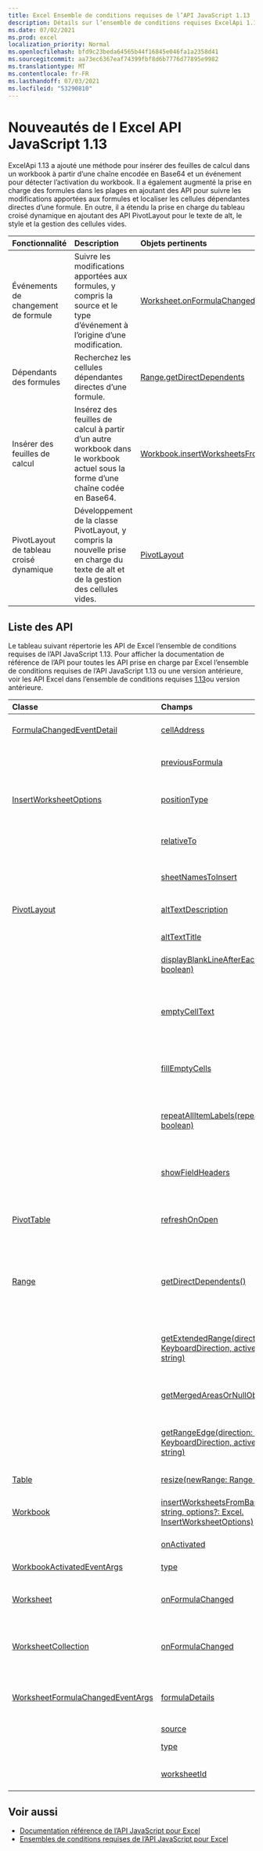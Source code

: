 ```yaml
---
title: Excel Ensemble de conditions requises de l’API JavaScript 1.13
description: Détails sur l’ensemble de conditions requises ExcelApi 1.13.
ms.date: 07/02/2021
ms.prod: excel
localization_priority: Normal
ms.openlocfilehash: bfd9c23beda64565b44f16845e046fa1a2358d41
ms.sourcegitcommit: aa73ec6367eaf74399fbf8d6b7776d77895e9982
ms.translationtype: MT
ms.contentlocale: fr-FR
ms.lasthandoff: 07/03/2021
ms.locfileid: "53290810"
---
```

# <a name="whats-new-in-excel-javascript-api-113"></a>Nouveautés de l Excel API JavaScript 1.13

ExcelApi 1.13 a ajouté une méthode pour insérer des feuilles de calcul dans un workbook à partir d’une chaîne encodée en Base64 et un événement pour détecter l’activation du workbook. Il a également augmenté la prise en charge des formules dans les plages en ajoutant des API pour suivre les modifications apportées aux formules et localiser les cellules dépendantes directes d’une formule. En outre, il a étendu la prise en charge du tableau croisé dynamique en ajoutant des API PivotLayout pour le texte de alt, le style et la gestion des cellules vides.

| Fonctionnalité | Description | Objets pertinents |
|:--- |:--- |:--- |
| Événements de changement de formule | Suivre les modifications apportées aux formules, y compris la source et le type d’événement à l’origine d’une modification. | [Worksheet.onFormulaChanged](/javascript/api/excel/excel.worksheet#onFormulaChanged)|
| Dépendants des formules | Recherchez les cellules dépendantes directes d’une formule. | [Range.getDirectDependents](/javascript/api/excel/excel.range#getDirectDependents__) |
| Insérer des feuilles de calcul | Insérez des feuilles de calcul à partir d’un autre workbook dans le workbook actuel sous la forme d’une chaîne codée en Base64. | [Workbook.insertWorksheetsFromBase64](/javascript/api/excel/excel.workbook#insertWorksheetsFromBase64_base64File__options_) |
| PivotLayout de tableau croisé dynamique | Développement de la classe PivotLayout, y compris la nouvelle prise en charge du texte de alt et de la gestion des cellules vides. | [PivotLayout](/javascript/api/excel/excel.pivotlayout) |

## <a name="api-list"></a>Liste des API

Le tableau suivant répertorie les API de Excel l’ensemble de conditions requises de l’API JavaScript 1.13. Pour afficher la documentation de référence de l’API pour toutes les API prise en charge par Excel l’ensemble de conditions requises de l’API JavaScript 1.13 ou une version antérieure, voir les API Excel dans l’ensemble de conditions requises [1.13](/javascript/api/excel?view=excel-js-1.13&preserve-view=true)ou version antérieure.

| Classe | Champs | Description |
|:---|:---|:---|
|[FormulaChangedEventDetail](/javascript/api/excel/excel.formulachangedeventdetail)|[cellAddress](/javascript/api/excel/excel.formulachangedeventdetail#celladdress)|Adresse de la cellule qui contient la formule modifiée.|
||[previousFormula](/javascript/api/excel/excel.formulachangedeventdetail#previousformula)|Représente la formule précédente, avant qu’elle n’a été modifiée.|
|[InsertWorksheetOptions](/javascript/api/excel/excel.insertworksheetoptions)|[positionType](/javascript/api/excel/excel.insertworksheetoptions#positiontype)|Position d’insertion, dans le livre de calcul actuel, des nouvelles feuilles de calcul.|
||[relativeTo](/javascript/api/excel/excel.insertworksheetoptions#relativeto)|Feuille de calcul du manuel actuel référencé pour le `WorksheetPositionType` paramètre.|
||[sheetNamesToInsert](/javascript/api/excel/excel.insertworksheetoptions#sheetnamestoinsert)|Noms des feuilles de calcul individuelles à insérer.|
|[PivotLayout](/javascript/api/excel/excel.pivotlayout)|[altTextDescription](/javascript/api/excel/excel.pivotlayout#alttextdescription)|Description de texte de alt du tableau croisé dynamique.|
||[altTextTitle](/javascript/api/excel/excel.pivotlayout#alttexttitle)|Titre de texte de alt du tableau croisé dynamique.|
||[displayBlankLineAfterEachItem(display: boolean)](/javascript/api/excel/excel.pivotlayout#displayblanklineaftereachitem-display-)|Définit si une ligne vide doit être affichée après chaque élément.|
||[emptyCellText](/javascript/api/excel/excel.pivotlayout#emptycelltext)|Texte qui est automatiquement rempli dans n’importe quelle cellule vide du tableau croisé dynamique si `fillEmptyCells == true` .|
||[fillEmptyCells](/javascript/api/excel/excel.pivotlayout#fillemptycells)|Spécifie si les cellules vides du tableau croisé dynamique doivent être remplies avec le `emptyCellText` .|
||[repeatAllItemLabels(repeatLabels: boolean)](/javascript/api/excel/excel.pivotlayout#repeatallitemlabels-repeatlabels-)|Définit le paramètre « Répéter toutes les étiquettes d’éléments » sur tous les champs du tableau croisé dynamique.|
||[showFieldHeaders](/javascript/api/excel/excel.pivotlayout#showfieldheaders)|Spécifie si le tableau croisé dynamique affiche les en-têtes de champ (légendes de champ et les drop-downs de filtre).|
|[PivotTable](/javascript/api/excel/excel.pivottable)|[refreshOnOpen](/javascript/api/excel/excel.pivottable#refreshonopen)|Spécifie si le tableau croisé dynamique est actualisé à l’ouverture du manuel.|
|[Range](/javascript/api/excel/excel.range)|[getDirectDependents()](/javascript/api/excel/excel.range#getdirectdependents--)|Renvoie un objet qui représente la plage contenant tous les dépendants directs d’une cellule dans la même feuille de calcul ou `WorkbookRangeAreas` dans plusieurs feuilles de calcul.|
||[getExtendedRange(direction: Excel. KeyboardDirection, activeCell?: Range \| string)](/javascript/api/excel/excel.range#getextendedrange-direction--activecell-)|Renvoie un objet de plage qui inclut la plage actuelle et jusqu’au bord de la plage, en fonction de la direction fournie.|
||[getMergedAreasOrNullObject()](/javascript/api/excel/excel.range#getmergedareasornullobject--)|Renvoie un objet RangeAreas qui représente les zones fusionnées dans cette plage.|
||[getRangeEdge(direction: Excel. KeyboardDirection, activeCell?: Range \| string)](/javascript/api/excel/excel.range#getrangeedge-direction--activecell-)|Renvoie un objet de plage qui est la cellule edge de la zone de données qui correspond à la direction fournie.|
|[Table](/javascript/api/excel/excel.table)|[resize(newRange: Range \| string)](/javascript/api/excel/excel.table#resize-newrange-)|Resize the table to the new range.|
|[Workbook](/javascript/api/excel/excel.workbook)|[insertWorksheetsFromBase64(base64File: string, options?: Excel. InsertWorksheetOptions)](/javascript/api/excel/excel.workbook#insertworksheetsfrombase64-base64file--options-)|Insère les feuilles de calcul spécifiées à partir d’un workbook source dans le workbook actuel.|
||[onActivated](/javascript/api/excel/excel.workbook#onactivated)|Se produit lorsque le workbook est activé.|
|[WorkbookActivatedEventArgs](/javascript/api/excel/excel.workbookactivatedeventargs)|[type](/javascript/api/excel/excel.workbookactivatedeventargs#type)|Obtient le type de l’événement.|
|[Worksheet](/javascript/api/excel/excel.worksheet)|[onFormulaChanged](/javascript/api/excel/excel.worksheet#onformulachanged)|Se produit lorsqu’une ou plusieurs formules sont modifiées dans cette feuille de calcul.|
|[WorksheetCollection](/javascript/api/excel/excel.worksheetcollection)|[onFormulaChanged](/javascript/api/excel/excel.worksheetcollection#onformulachanged)|Se produit lorsqu’une ou plusieurs formules sont modifiées dans une feuille de calcul de cette collection.|
|[WorksheetFormulaChangedEventArgs](/javascript/api/excel/excel.worksheetformulachangedeventargs)|[formulaDetails](/javascript/api/excel/excel.worksheetformulachangedeventargs#formuladetails)|Obtient un tableau `FormulaChangedEventDetail` d’objets, qui contient les détails sur toutes les formules modifiées.|
||[source](/javascript/api/excel/excel.worksheetformulachangedeventargs#source)|Source de l'événement.|
||[type](/javascript/api/excel/excel.worksheetformulachangedeventargs#type)|Obtient le type de l’événement.|
||[worksheetId](/javascript/api/excel/excel.worksheetformulachangedeventargs#worksheetid)|Obtient l’ID de la feuille de calcul dans laquelle la formule a été modifiée.|

## <a name="see-also"></a>Voir aussi

- [Documentation référence de l’API JavaScript pour Excel](/javascript/api/excel?view=excel-js-1.13&preserve-view=true)
- [Ensembles de conditions requises de l’API JavaScript pour Excel](excel-api-requirement-sets.md)
